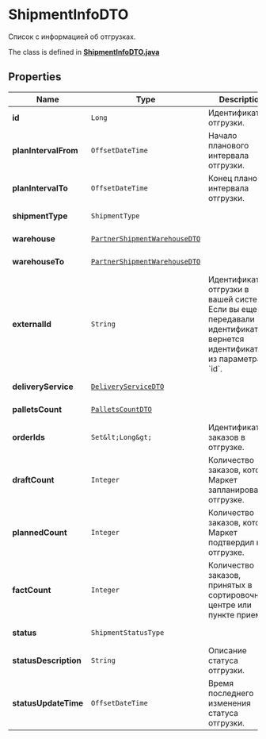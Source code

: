 

# ShipmentInfoDTO

Список с информацией об отгрузках.

The class is defined in **[ShipmentInfoDTO.java](../../src/main/java/org/openapitools/model/ShipmentInfoDTO.java)**

## Properties

Name | Type | Description | Notes
------------ | ------------- | ------------- | -------------
**id** | `Long` | Идентификатор отгрузки. |  [optional property]
**planIntervalFrom** | `OffsetDateTime` | Начало планового интервала отгрузки. |  [optional property]
**planIntervalTo** | `OffsetDateTime` | Конец планового интервала отгрузки. |  [optional property]
**shipmentType** | `ShipmentType` |  |  [optional property]
**warehouse** | [`PartnerShipmentWarehouseDTO`](PartnerShipmentWarehouseDTO.md) |  |  [optional property]
**warehouseTo** | [`PartnerShipmentWarehouseDTO`](PartnerShipmentWarehouseDTO.md) |  |  [optional property]
**externalId** | `String` | Идентификатор отгрузки в вашей системе. Если вы еще не передавали идентификатор, вернется идентификатор из параметра &#x60;id&#x60;. |  [optional property]
**deliveryService** | [`DeliveryServiceDTO`](DeliveryServiceDTO.md) |  |  [optional property]
**palletsCount** | [`PalletsCountDTO`](PalletsCountDTO.md) |  |  [optional property]
**orderIds** | `Set&lt;Long&gt;` | Идентификаторы заказов в отгрузке. | 
**draftCount** | `Integer` | Количество заказов, которое Маркет запланировал к отгрузке. |  [optional property]
**plannedCount** | `Integer` | Количество заказов, которое Маркет подтвердил к отгрузке. |  [optional property]
**factCount** | `Integer` | Количество заказов, принятых в сортировочном центре или пункте приема. |  [optional property]
**status** | `ShipmentStatusType` |  |  [optional property]
**statusDescription** | `String` | Описание статуса отгрузки. |  [optional property]
**statusUpdateTime** | `OffsetDateTime` | Время последнего изменения статуса отгрузки. |  [optional property]


















